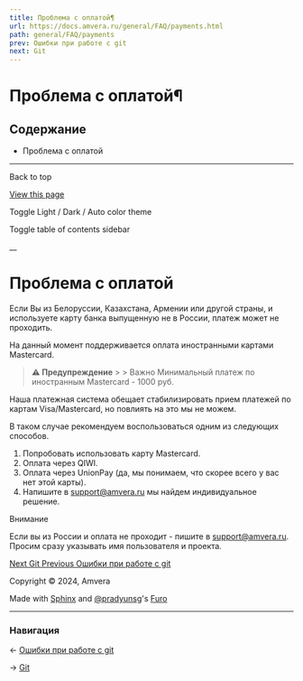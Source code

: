 ```yaml
---
title: Проблема с оплатой¶
url: https://docs.amvera.ru/general/FAQ/payments.html
path: general/FAQ/payments
prev: Ошибки при работе с git
next: Git
---
```


# Проблема с оплатой¶

## Содержание

- Проблема с оплатой

---

Back to top

[ View this page ](<../../_sources/general/FAQ/payments.md.txt> "View this page")

Toggle Light / Dark / Auto color theme

Toggle table of contents sidebar

__

# Проблема с оплатой

Если Вы из Белоруссии, Казахстана, Армении или другой страны, и используете карту банка выпущенную не в России, платеж может не проходить.

На данный момент поддерживается оплата иностранными картами Mastercard.

> **⚠️ Предупреждение** > > Важно Минимальный платеж по иностранным Mastercard - 1000 руб. 

Наша платежная система обещает стабилизировать прием платежей по картам Visa/Mastercard, но повлиять на это мы не можем.

В таком случае рекомендуем воспользоваться одним из следующих способов.
1. Попробовать использовать карту Mastercard.
2. Оплата через QIWI.
3. Оплата через UnionPay (да, мы понимаем, что скорее всего у вас нет этой карты).
4. Напишите в support@amvera.ru мы найдем индивидуальное решение.

Внимание

Если вы из России и оплата не проходит - пишите в [support@amvera.ru](<mailto:support%40amvera.ru>). Просим сразу указывать имя пользователя и проекта.

[ Next Git ](<../../applications/git.html>) [ Previous Ошибки при работе с git ](<../../applications/git/freq-errors.html>)

Copyright © 2024, Amvera 

Made with [Sphinx](<https://www.sphinx-doc.org/>) and [@pradyunsg](<https://pradyunsg.me>)'s [Furo](<https://github.com/pradyunsg/furo>)


---

### Навигация

← [Ошибки при работе с git](applications/git/freq-errors.md)

→ [Git](applications/git.md)

